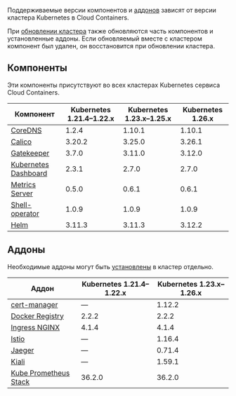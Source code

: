 Поддерживаемые версии компонентов и [аддонов](../../addons-and-settings/addons) зависят от версии кластера Kubernetes в Cloud Containers.

При [обновлении кластера](../../../operations/update) также обновляются часть компонентов и установленные аддоны. Если обновляемый вместе с кластером компонент был удален, он восстановится при обновлении кластера.

## Компоненты

Эти компоненты присутствуют во всех кластерах Kubernetes сервиса Cloud Containers.

<!-- prettier-ignore -->
| Компонент                                                           | Kubernetes 1.21.4–1.22.x  | Kubernetes 1.23.x–1.25.x  | Kubernetes 1.26.x |
| ------------------------------------------------------------------- | ------------------------- | ------------------------- | ----------------- |
| [CoreDNS](https://github.com/coredns/coredns)                       | 1.2.4     | 1.10.1    | 1.10.1 |
| [Calico](https://github.com/projectcalico/calico)                   | 3.20.2    | 3.25.0    | 3.26.1 |
| [Gatekeeper](https://github.com/open-policy-agent/gatekeeper)       | 3.7.0     | 3.11.0    | 3.12.0 |
| [Kubernetes Dashboard](https://github.com/kubernetes/dashboard)     | 2.3.1     | 2.7.0     | 2.7.0  |
| [Metrics Server](https://github.com/kubernetes-sigs/metrics-server) | 0.5.0     | 0.6.1     | 0.6.1  |
| [Shell-operator](https://github.com/flant/shell-operator)           | 1.0.9     | 1.0.9     | 1.0.9  |
| [Helm](https://github.com/helm/helm)                                | 3.11.3    | 3.11.3    | 3.12.2 |

## Аддоны

Необходимые аддоны могут быть [установлены](../../../operations/addons/manage-addons#ustanovka_addona) в кластер отдельно.

<!-- prettier-ignore -->
| Аддон                                                                             | Kubernetes 1.21.4–1.22.x  | Kubernetes 1.23.x–1.26.x  |
| --------------------------------------------------------------------------------- | ------------------------- | ------------------------- |
| [cert-manager](https://github.com/cert-manager/cert-manager)                      | —         | 1.12.2    |
| [Docker Registry](https://github.com/twuni/docker-registry.helm)                  | 2.2.2     | 2.2.2     |
| [Ingress NGINX](https://github.com/kubernetes/ingress-nginx)                      | 4.1.4     | 4.1.4     |
| [Istio](https://github.com/istio/istio)                                           | —         | 1.16.4    |
| [Jaeger](https://github.com/jaegertracing/jaeger)                                 | —         | 0.71.4    |
| [Kiali](https://github.com/kiali/kiali)                                           | —         | 1.59.1    |
| [Kube Prometheus Stack](https://github.com/prometheus-operator/kube-prometheus)   | 36.2.0    | 36.2.0    |
